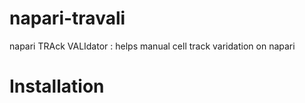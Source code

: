 # napari-travali
napari TRAck VALIdator : helps manual cell track varidation on napari

# Installation


